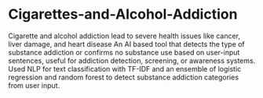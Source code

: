 # Cigarettes-and-Alcohol-Addiction
Cigarette and alcohol addiction lead to severe health issues like cancer, liver damage, and heart disease
An AI based tool that detects the type of substance addiction or confirms no substance use based on user-input sentences, useful for addiction detection, screening, or awareness systems.
Used NLP for text classification with TF-IDF and an ensemble of logistic regression and random forest to detect substance addiction categories from user input.








